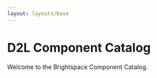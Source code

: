 ```yaml
---
layout: layouts/base
---
```


# D2L Component Catalog

Welcome to the Brightspace Component Catalog.
